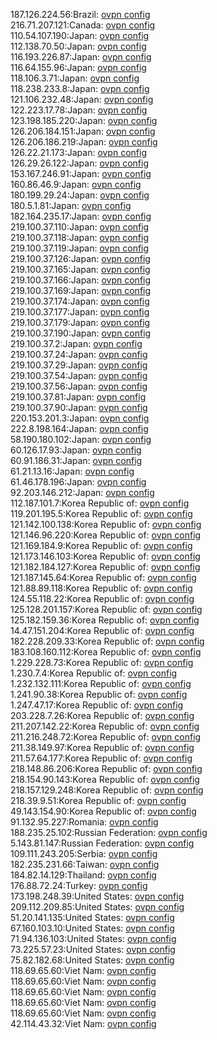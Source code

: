 187.126.224.56:Brazil: [ovpn config](vpn/187_126_224_56.ovpn)  
216.71.207.121:Canada: [ovpn config](vpn/216_71_207_121.ovpn)  
110.54.107.190:Japan: [ovpn config](vpn/110_54_107_190.ovpn)  
112.138.70.50:Japan: [ovpn config](vpn/112_138_70_50.ovpn)  
116.193.226.87:Japan: [ovpn config](vpn/116_193_226_87.ovpn)  
116.64.155.96:Japan: [ovpn config](vpn/116_64_155_96.ovpn)  
118.106.3.71:Japan: [ovpn config](vpn/118_106_3_71.ovpn)  
118.238.233.8:Japan: [ovpn config](vpn/118_238_233_8.ovpn)  
121.106.232.48:Japan: [ovpn config](vpn/121_106_232_48.ovpn)  
122.223.17.78:Japan: [ovpn config](vpn/122_223_17_78.ovpn)  
123.198.185.220:Japan: [ovpn config](vpn/123_198_185_220.ovpn)  
126.206.184.151:Japan: [ovpn config](vpn/126_206_184_151.ovpn)  
126.206.186.219:Japan: [ovpn config](vpn/126_206_186_219.ovpn)  
126.22.21.173:Japan: [ovpn config](vpn/126_22_21_173.ovpn)  
126.29.26.122:Japan: [ovpn config](vpn/126_29_26_122.ovpn)  
153.167.246.91:Japan: [ovpn config](vpn/153_167_246_91.ovpn)  
160.86.46.9:Japan: [ovpn config](vpn/160_86_46_9.ovpn)  
180.199.29.24:Japan: [ovpn config](vpn/180_199_29_24.ovpn)  
180.5.1.81:Japan: [ovpn config](vpn/180_5_1_81.ovpn)  
182.164.235.17:Japan: [ovpn config](vpn/182_164_235_17.ovpn)  
219.100.37.110:Japan: [ovpn config](vpn/219_100_37_110.ovpn)  
219.100.37.118:Japan: [ovpn config](vpn/219_100_37_118.ovpn)  
219.100.37.119:Japan: [ovpn config](vpn/219_100_37_119.ovpn)  
219.100.37.126:Japan: [ovpn config](vpn/219_100_37_126.ovpn)  
219.100.37.165:Japan: [ovpn config](vpn/219_100_37_165.ovpn)  
219.100.37.166:Japan: [ovpn config](vpn/219_100_37_166.ovpn)  
219.100.37.169:Japan: [ovpn config](vpn/219_100_37_169.ovpn)  
219.100.37.174:Japan: [ovpn config](vpn/219_100_37_174.ovpn)  
219.100.37.177:Japan: [ovpn config](vpn/219_100_37_177.ovpn)  
219.100.37.179:Japan: [ovpn config](vpn/219_100_37_179.ovpn)  
219.100.37.190:Japan: [ovpn config](vpn/219_100_37_190.ovpn)  
219.100.37.2:Japan: [ovpn config](vpn/219_100_37_2.ovpn)  
219.100.37.24:Japan: [ovpn config](vpn/219_100_37_24.ovpn)  
219.100.37.29:Japan: [ovpn config](vpn/219_100_37_29.ovpn)  
219.100.37.54:Japan: [ovpn config](vpn/219_100_37_54.ovpn)  
219.100.37.56:Japan: [ovpn config](vpn/219_100_37_56.ovpn)  
219.100.37.81:Japan: [ovpn config](vpn/219_100_37_81.ovpn)  
219.100.37.90:Japan: [ovpn config](vpn/219_100_37_90.ovpn)  
220.153.201.3:Japan: [ovpn config](vpn/220_153_201_3.ovpn)  
222.8.198.164:Japan: [ovpn config](vpn/222_8_198_164.ovpn)  
58.190.180.102:Japan: [ovpn config](vpn/58_190_180_102.ovpn)  
60.126.17.93:Japan: [ovpn config](vpn/60_126_17_93.ovpn)  
60.91.186.31:Japan: [ovpn config](vpn/60_91_186_31.ovpn)  
61.21.13.16:Japan: [ovpn config](vpn/61_21_13_16.ovpn)  
61.46.178.196:Japan: [ovpn config](vpn/61_46_178_196.ovpn)  
92.203.146.212:Japan: [ovpn config](vpn/92_203_146_212.ovpn)  
112.187.101.7:Korea Republic of: [ovpn config](vpn/112_187_101_7.ovpn)  
119.201.195.5:Korea Republic of: [ovpn config](vpn/119_201_195_5.ovpn)  
121.142.100.138:Korea Republic of: [ovpn config](vpn/121_142_100_138.ovpn)  
121.146.96.220:Korea Republic of: [ovpn config](vpn/121_146_96_220.ovpn)  
121.169.184.9:Korea Republic of: [ovpn config](vpn/121_169_184_9.ovpn)  
121.173.146.103:Korea Republic of: [ovpn config](vpn/121_173_146_103.ovpn)  
121.182.184.127:Korea Republic of: [ovpn config](vpn/121_182_184_127.ovpn)  
121.187.145.64:Korea Republic of: [ovpn config](vpn/121_187_145_64.ovpn)  
121.88.89.118:Korea Republic of: [ovpn config](vpn/121_88_89_118.ovpn)  
124.55.118.22:Korea Republic of: [ovpn config](vpn/124_55_118_22.ovpn)  
125.128.201.157:Korea Republic of: [ovpn config](vpn/125_128_201_157.ovpn)  
125.182.159.36:Korea Republic of: [ovpn config](vpn/125_182_159_36.ovpn)  
14.47.151.204:Korea Republic of: [ovpn config](vpn/14_47_151_204.ovpn)  
182.228.209.33:Korea Republic of: [ovpn config](vpn/182_228_209_33.ovpn)  
183.108.160.112:Korea Republic of: [ovpn config](vpn/183_108_160_112.ovpn)  
1.229.228.73:Korea Republic of: [ovpn config](vpn/1_229_228_73.ovpn)  
1.230.7.4:Korea Republic of: [ovpn config](vpn/1_230_7_4.ovpn)  
1.232.132.111:Korea Republic of: [ovpn config](vpn/1_232_132_111.ovpn)  
1.241.90.38:Korea Republic of: [ovpn config](vpn/1_241_90_38.ovpn)  
1.247.47.17:Korea Republic of: [ovpn config](vpn/1_247_47_17.ovpn)  
203.228.7.26:Korea Republic of: [ovpn config](vpn/203_228_7_26.ovpn)  
211.207.142.22:Korea Republic of: [ovpn config](vpn/211_207_142_22.ovpn)  
211.216.248.72:Korea Republic of: [ovpn config](vpn/211_216_248_72.ovpn)  
211.38.149.97:Korea Republic of: [ovpn config](vpn/211_38_149_97.ovpn)  
211.57.64.177:Korea Republic of: [ovpn config](vpn/211_57_64_177.ovpn)  
218.148.86.206:Korea Republic of: [ovpn config](vpn/218_148_86_206.ovpn)  
218.154.90.143:Korea Republic of: [ovpn config](vpn/218_154_90_143.ovpn)  
218.157.129.248:Korea Republic of: [ovpn config](vpn/218_157_129_248.ovpn)  
218.39.9.51:Korea Republic of: [ovpn config](vpn/218_39_9_51.ovpn)  
49.143.154.90:Korea Republic of: [ovpn config](vpn/49_143_154_90.ovpn)  
91.132.95.227:Romania: [ovpn config](vpn/91_132_95_227.ovpn)  
188.235.25.102:Russian Federation: [ovpn config](vpn/188_235_25_102.ovpn)  
5.143.81.147:Russian Federation: [ovpn config](vpn/5_143_81_147.ovpn)  
109.111.243.205:Serbia: [ovpn config](vpn/109_111_243_205.ovpn)  
182.235.231.66:Taiwan: [ovpn config](vpn/182_235_231_66.ovpn)  
184.82.14.129:Thailand: [ovpn config](vpn/184_82_14_129.ovpn)  
176.88.72.24:Turkey: [ovpn config](vpn/176_88_72_24.ovpn)  
173.198.248.39:United States: [ovpn config](vpn/173_198_248_39.ovpn)  
209.112.209.85:United States: [ovpn config](vpn/209_112_209_85.ovpn)  
51.20.141.135:United States: [ovpn config](vpn/51_20_141_135.ovpn)  
67.160.103.10:United States: [ovpn config](vpn/67_160_103_10.ovpn)  
71.94.136.103:United States: [ovpn config](vpn/71_94_136_103.ovpn)  
73.225.57.23:United States: [ovpn config](vpn/73_225_57_23.ovpn)  
75.82.182.68:United States: [ovpn config](vpn/75_82_182_68.ovpn)  
118.69.65.60:Viet Nam: [ovpn config](vpn/118_69_65_60.ovpn)  
118.69.65.60:Viet Nam: [ovpn config](vpn/118_69_65_60.ovpn)  
118.69.65.60:Viet Nam: [ovpn config](vpn/118_69_65_60.ovpn)  
118.69.65.60:Viet Nam: [ovpn config](vpn/118_69_65_60.ovpn)  
118.69.65.60:Viet Nam: [ovpn config](vpn/118_69_65_60.ovpn)  
42.114.43.32:Viet Nam: [ovpn config](vpn/42_114_43_32.ovpn)  
